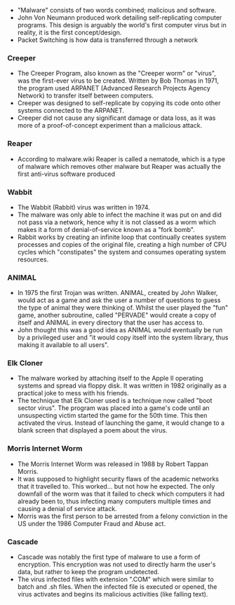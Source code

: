 - "Malware" consists of two words combined; malicious and software.
- John Von Neumann produced work detailing self-replicating computer programs. This design is arguably the world's first computer virus but in reality, it is the first concept/design.
- Packet Switching is how data is transferred through a network

### Creeper
- The Creeper Program, also known as the "Creeper worm" or "virus", was the first-ever virus to be created. Written by Bob Thomas in 1971, the program used ARPANET (Advanced Research Projects Agency Network) to transfer itself between computers.
- Creeper was designed to self-replicate by copying its code onto other systems connected to the ARPANET. 
- Creeper did not cause any significant damage or data loss, as it was more of a proof-of-concept experiment than a malicious attack.

### Reaper
- According to malware.wiki Reaper is called a nematode, which is a type of malware which removes other malware but Reaper was actually the first anti-virus software produced

### Wabbit
- The Wabbit (Rabbit) virus was written in 1974.
- The malware was only able to infect the machine it was put on and did not pass via a network, hence why it is not classed as a worm which makes it a form of denial-of-service known as a "fork bomb".
- Rabbit works by creating an infinite loop that continually creates system processes and copies of the original file, creating a high number of CPU cycles which "constipates" the system and consumes operating system resources.

### ANIMAL
- In 1975 the first Trojan was written. ANIMAL, created by John Walker, would act as a game and ask the user a number of questions to guess the type of animal they were thinking of. Whilst the user played the "fun" game, another subroutine, called "PERVADE" would create a copy of itself and ANIMAL in every directory that the user has access to.
- John thought this was a good idea as ANIMAL would eventually be run by a privileged user and "it would copy itself into the system library, thus making it available to all users".

### Elk Cloner
- The malware worked by attaching itself to the Apple II operating systems and spread via floppy disk. It was written in 1982 originally as a practical joke to mess with his friends.
- The technique that Elk Cloner used is a technique now called "boot sector virus". The program was placed into a game's code until an unsuspecting victim started the game for the 50th time. This then activated the virus. Instead of launching the game, it would change to a blank screen that displayed a poem about the virus.

### Morris Internet Worm
-  The Morris Internet Worm was released in 1988 by Robert Tappan Morris.
-  It was supposed to highlight security flaws of the academic networks that it travelled to. This worked... but not how he expected. The only downfall of the worm was that it failed to check which computers it had already been to, thus infecting many computers multiple times and causing a denial of service attack.
-  Morris was the first person to be arrested from a felony conviction in the US under the 1986 Computer Fraud and Abuse act.

### Cascade
- Cascade was notably the first type of malware to use a form of encryption. This encryption was not used to directly harm the user's data, but rather to keep the program undetected.
- The virus infected files with extension ".COM" which were similar to batch and .sh files. When the infected file is executed or opened, the virus activates and begins its malicious activities (like falling text).
